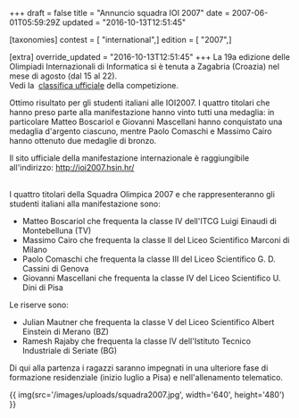 +++
draft = false
title = "Annuncio squadra IOI 2007"
date = 2007-06-01T05:59:29Z
updated = "2016-10-13T12:51:45"

[taxonomies]
contest = [ "international",]
edition = [ "2007",]

[extra]
override_updated = "2016-10-13T12:51:45"
+++
La 19a edizione delle Olimpiadi Internazionali di Informatica si è tenuta a Zagabria (Croazia) nel mese di agosto (dal 15 al 22).<br/>Vedi la  [classifica ufficiale](http://ioi2007.hsin.hr/index.php?page=results) della competizione.

Ottimo risultato per gli studenti italiani alle IOI2007. I quattro titolari che hanno preso parte alla manifestazione hanno vinto tutti una medaglia: in particolare Matteo Boscariol e Giovanni Mascellani hanno conquistato una medaglia d'argento ciascuno, mentre Paolo Comaschi e Massimo Cairo hanno ottenuto due medaglie di bronzo.

Il sito ufficiale della manifestazione internazionale è raggiungibile all'indirizzo: <http://ioi2007.hsin.hr/>

<br/>I quattro titolari della Squadra Olimpica 2007 e che rappresenteranno gli studenti italiani alla manifestazione sono:

* Matteo Boscariol che frequenta la classe IV dell'ITCG Luigi Einaudi di Montebelluna (TV)
* Massimo Cairo che frequenta la classe II del Liceo Scientifico Marconi di Milano
* Paolo Comaschi che frequenta la classe III del Liceo Scientifico G. D. Cassini di Genova
* Giovanni Mascellani che frequenta la classe IV del Liceo Scientifico U. Dini di Pisa

Le riserve sono:

* Julian Mautner che frequenta la classe V del Liceo Scientifico Albert Einstein di Merano (BZ)
* Ramesh Rajaby che frequenta la classe IV dell'Istituto Tecnico Industriale di Seriate (BG)

Di qui alla partenza i ragazzi saranno impegnati in una ulteriore fase di formazione residenziale (inizio luglio a Pisa) e nell'allenamento telematico.

{{ img(src='/images/uploads/squadra2007.jpg', width='640', height='480') }}